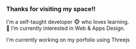<h3>Thanks for visiting my space!!</h3>


<Text>I'm a self-taught developer :monkey_face: who loves learning.</Text><br/>
<Text>👀 I’m currently interested in Web & Apps Design.<Text/>

<!---
MrMonoDev/MrMonoDev is a ✨ special ✨ repository because its `README.md` (this file) appears on your GitHub profile.
You can click the Preview link to take a look at your changes.
--->

  <Text>I'm currently working on my porfolio using Threejs</Text>
